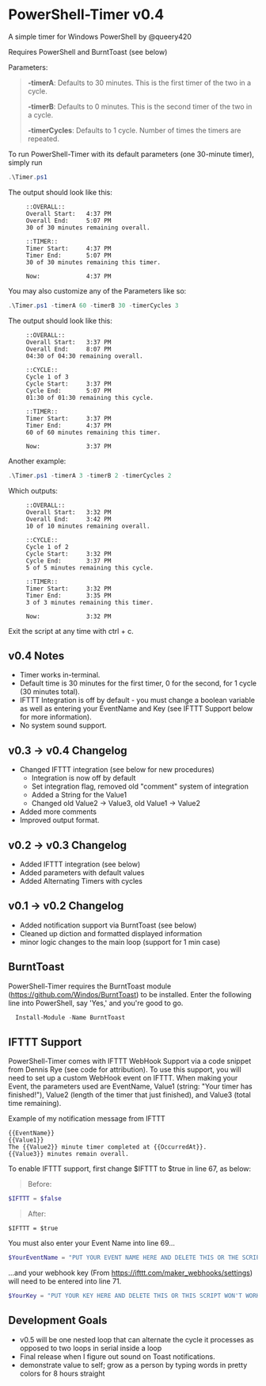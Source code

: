 # PowerShell-Timer v0.4
A simple timer for Windows PowerShell by @queery420

Requires PowerShell and BurntToast (see below)


Parameters:

> **-timerA**: Defaults to 30 minutes. This is the first timer of the two in a cycle.
>
> **-timerB**: Defaults to 0 minutes. This is the second timer of the two in a cycle.
>
> **-timerCycles**: Defaults to 1 cycle. Number of times the timers are repeated.

To run PowerShell-Timer with its default parameters (one 30-minute timer), simply run
```PowerShell
.\Timer.ps1
```
The output should look like this:
```
     ::OVERALL::
     Overall Start:   4:37 PM
     Overall End:     5:07 PM
     30 of 30 minutes remaining overall.

     ::TIMER::
     Timer Start:     4:37 PM
     Timer End:       5:07 PM
     30 of 30 minutes remaining this timer.

     Now:             4:37 PM
```

You may also customize any of the Parameters like so:
```PowerShell
.\Timer.ps1 -timerA 60 -timerB 30 -timerCycles 3 
```
The output should look like this:
```
     ::OVERALL::
     Overall Start:   3:37 PM
     Overall End:     8:07 PM
     04:30 of 04:30 remaining overall.

     ::CYCLE::
     Cycle 1 of 3
     Cycle Start:     3:37 PM
     Cycle End:       5:07 PM
     01:30 of 01:30 remaining this cycle.

     ::TIMER::
     Timer Start:     3:37 PM
     Timer End:       4:37 PM
     60 of 60 minutes remaining this timer.

     Now:             3:37 PM
```
Another example:
```PowerShell
.\Timer.ps1 -timerA 3 -timerB 2 -timerCycles 2
```
Which outputs:
```
     ::OVERALL::
     Overall Start:   3:32 PM
     Overall End:     3:42 PM
     10 of 10 minutes remaining overall.

     ::CYCLE::
     Cycle 1 of 2
     Cycle Start:     3:32 PM
     Cycle End:       3:37 PM
     5 of 5 minutes remaining this cycle.

     ::TIMER::
     Timer Start:     3:32 PM
     Timer End:       3:35 PM
     3 of 3 minutes remaining this timer.

     Now:             3:32 PM
```

Exit the script at any time with ctrl + c.


## v0.4 Notes
- Timer works in-terminal.
- Default time is 30 minutes for the first timer, 0 for the second, for 1 cycle (30 minutes total).
- IFTTT Integration is off by default - you must change a boolean variable as well as entering your EventName and Key (see IFTTT Support below for more information).
- No system sound support.

## v0.3 -> v0.4 Changelog
- Changed IFTTT integration (see below for new procedures)
  - Integration is now off by default
  - Set integration flag, removed old "comment" system of integration
  - Added a String for the Value1
  - Changed old Value2 -> Value3, old Value1 -> Value2
- Added more comments
- Improved output format.

## v0.2 -> v0.3 Changelog
- Added IFTTT integration (see below)
- Added parameters with default values
- Added Alternating Timers with cycles

## v0.1 -> v0.2 Changelog
- Added notification support via BurntToast (see below)
- Cleaned up diction and formatted displayed information
- minor logic changes to the main loop (support for 1 min case)


## BurntToast
PowerShell-Timer requires the BurntToast module (https://github.com/Windos/BurntToast) to be installed. Enter the following line into PowerShell, say 'Yes,' and you're good to go.

```PowerShell
  Install-Module -Name BurntToast
```


## IFTTT Support
PowerShell-Timer comes with IFTTT WebHook Support via a code snippet from Dennis Rye (see code for attribution). To use this support, you will need to set up a custom WebHook event on IFTTT.
When making your Event, the parameters used are EventName, Value1 (string: "Your timer has finished!"), Value2 (length of the timer that just finished), and Value3 (total time remaining).

Example of my notification message from IFTTT
```
{{EventName}}
{{Value1}}
The {{Value2}} minute timer completed at {{OccurredAt}}.
{{Value3}} minutes remain overall.
```

To enable IFTTT support, first change $IFTTT to $true in line 67, as below:
> Before:
```ps1
$IFTTT = $false
```
> After:
```
$IFTTT = $true
```
You must also enter your Event Name into line 69...
```ps1
$YourEventName = "PUT YOUR EVENT NAME HERE AND DELETE THIS OR THE SCRIPT WON'T WORK"
```
...and your webhook key (From https://ifttt.com/maker_webhooks/settings) will need to be entered into line 71.
```ps1
$YourKey = "PUT YOUR KEY HERE AND DELETE THIS OR THIS SCRIPT WON'T WORK"
```


## Development Goals
- v0.5 will be one nested loop that can alternate the cycle it processes as opposed to two loops in serial inside a loop
- Final release when I figure out sound on Toast notifications.
- demonstrate value to self; grow as a person by typing words in pretty colors for 8 hours straight
